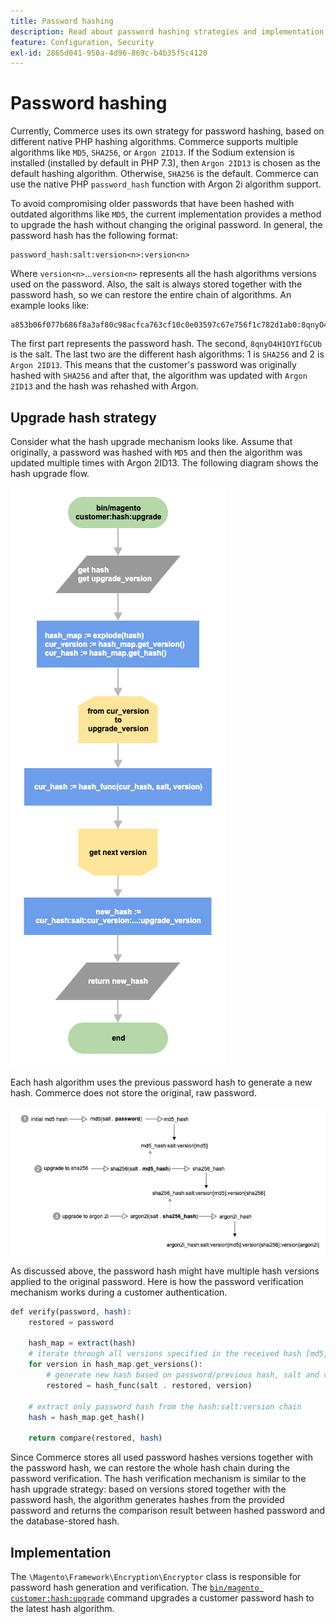 ```yaml
---
title: Password hashing
description: Read about password hashing strategies and implementation.
feature: Configuration, Security
exl-id: 2865d041-950a-4d96-869c-b4b35f5c4120
---
```

# Password hashing

Currently, Commerce uses its own strategy for password hashing, based on different native PHP hashing algorithms. Commerce supports multiple algorithms like `MD5`, `SHA256`, or `Argon 2ID13`. If the Sodium extension is installed (installed by default in PHP 7.3), then `Argon 2ID13` is chosen as the default hashing algorithm. Otherwise, `SHA256` is the default. Commerce can use the native PHP `password_hash` function with Argon 2i algorithm support.

To avoid compromising older passwords that have been hashed with outdated algorithms like `MD5`, the current implementation provides a method to upgrade the hash without changing the original password. In general, the password hash has the following format:

```text
password_hash:salt:version<n>:version<n>
```

Where `version<n>`...`version<n>` represents all the hash algorithms versions used on the password. Also, the salt is always stored together with the password hash, so we can restore the entire chain of algorithms. An example looks like:

```text
a853b06f077b686f8a3af80c98acfca763cf10c0e03597c67e756f1c782d1ab0:8qnyO4H1OYIfGCUb:1:2
```

The first part represents the password hash. The second, `8qnyO4H1OYIfGCUb` is the salt. The last two are the different hash algorithms: 1 is `SHA256` and 2 is `Argon 2ID13`. This means that the customer's password was originally hashed with `SHA256` and after that, the algorithm was updated with `Argon 2ID13` and the hash was rehashed with Argon.

## Upgrade hash strategy

Consider what the hash upgrade mechanism looks like. Assume that originally, a password was hashed with `MD5` and then the algorithm was updated multiple times with Argon 2ID13. The following diagram shows the hash upgrade flow.

![Hash upgrade workflow](../../assets/configuration/hash-upgrade-algorithm.png)

Each hash algorithm uses the previous password hash to generate a new hash. Commerce does not store the original, raw password.

![Hash upgrade strategy](../../assets/configuration/hash-upgrade-strategy.png)

As discussed above, the password hash might have multiple hash versions applied to the original password.
Here is how the password verification mechanism works during a customer authentication.

```php
def verify(password, hash):
    restored = password

    hash_map = extract(hash)
    # iterate through all versions specified in the received hash [md5, sha256, argon2id13]
    for version in hash_map.get_versions():
        # generate new hash based on password/previous hash, salt and version
        restored = hash_func(salt . restored, version)

    # extract only password hash from the hash:salt:version chain
    hash = hash_map.get_hash()

    return compare(restored, hash)
```

Since Commerce stores all used password hashes versions together with the password hash, we can restore the whole hash chain during the password verification. The hash verification mechanism is similar to the hash upgrade strategy: based on versions stored together with the password hash, the algorithm generates hashes from the provided password and returns the comparison result between hashed password and the database-stored hash.

## Implementation

The `\Magento\Framework\Encryption\Encryptor` class is responsible for password hash generation and verification. The [`bin/magento customer:hash:upgrade`](https://devdocs.magento.com/guides/v2.4/reference/cli/magento.html#customerhashupgrade) command upgrades a customer password hash to the latest hash algorithm.
